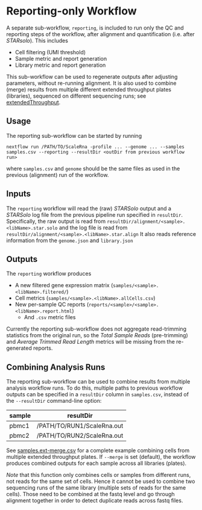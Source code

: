 # Reporting-only Workflow

A separate sub-workflow, `reporting`, is included to run only the QC and reporting steps of the workflow, after alignment and quantification (i.e. after _STARsolo_). This includes
* Cell filtering (UMI threshold)
* Sample metric and report generation
* Library metric and report generation

This sub-workflow can be used to regenerate outputs after adjusting parameters, without re-running alignment. It is also used to combine (merge) results from multiple different extended throughput plates (libraries), sequenced on different sequencing runs; see [extendedThroughput](extendedThroughput.md).

## Usage
The reporting sub-workflow can be started by running

`nextflow run /PATH/TO/ScaleRna -profile ... --genome ... --samples samples.csv --reporting --resultDir <outDir from previous workflow run>`

where `samples.csv` and `genome` should be the same files as used in the previous (alignment) run of the workflow.


## Inputs
The `reporting` workflow will read the (raw) *STARSolo* output and a *STARSolo* log file from the previous pipeline run specified in `resultDir`. Specifically, the raw output is read from `resultDir/alignment/<sample>.<libName>.star.solo` and the log file is read from `resultDir/alignment/<sample>.<libName>.star.align`
It  also reads reference information from the `genome.json` and `library.json`

## Outputs
The `reporting` workflow produces
* A new filtered gene expression matrix (`samples/<sample>.<libName>.filtered/`)
* Cell metrics (`samples/<sample>.<libName>.allCells.csv`)
* New per-sample QC reports (`reports/<sample>/<sample>.<libName>.report.html`)
  - And `.csv` metric files

Currently the reporting sub-workflow does not aggregate read-trimming statistics from the original run, so the _Total Sample Reads_ (pre-trimming) and _Average Trimmed Read Length_ metrics will be missing from the re-generated reports.


## Combining Analysis Runs
The reporting sub-workflow can be used to combine results from multiple analysis workflow runs. To do this, multiple paths to previous workflow outputs can be specified in a `resultDir` column in `samples.csv`, instead of the `--resultDir` command-line option:

| sample | resultDir |
|--------|----------------------------|
| pbmc1  | /PATH/TO/RUN1/ScaleRna.out |
| pbmc2  | /PATH/TO/RUN2/ScaleRna.out |

See [samples.ext-merge.csv](examples/extended-throughput/samples.ext-merge.csv) for a complete example combining cells from multiple extended throughput plates. If `--merge` is set (default), the workflow produces combined outputs for each sample across all libraries (plates).

*Note* that this function only combines cells or samples from different runs, not reads for the same set of cells. Hence it cannot be used to combine two sequencing runs of the same library (multiple sets of reads for the same cells). Those need to be combined at the fastq level and go through alignment together in order to detect duplicate reads across fastq files.


